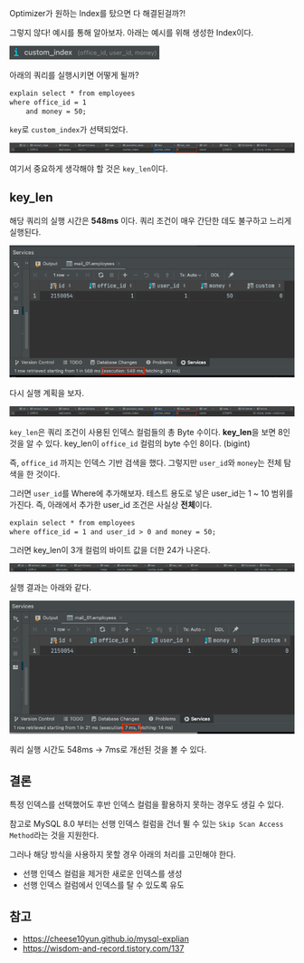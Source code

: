 Optimizer가 원하는 Index를 탔으면 다 해결된걸까?!

그렇지 않다! 예시를 통해 알아보자. 아래는 예시를 위해 생성한 Index이다.

![img.png](img.png)

아래의 쿼리를 실행시키면 어떻게 될까?

```mysql
explain select * from employees
where office_id = 1
    and money = 50;
```

`key`로 `custom_index`가 선택되었다.

![img_1.png](img_1.png)

여기서 중요하게 생각해야 할 것은 `key_len`이다.

## key_len

해당 쿼리의 실행 시간은 **548ms** 이다. 쿼리 조건이 매우 간단한 데도 불구하고 느리게 실행된다.

![img_2.png](img_2.png)

다시 실행 계획을 보자.

![img_1.png](img_1.png)

`key_len`은 쿼리 조건이 사용된 인덱스 컬럼들의 총 Byte 수이다. **key_len**을 보면 8인 것을 알 수 있다. key_len이 `office_id` 컬럼의 byte 수인 8이다. (bigint)

즉, `office_id` 까지는 인덱스 기반 검색을 했다. 그렇지만 `user_id`와 `money`는 전체 탐색을 한 것이다.


그러면 `user_id`를 Where에 추가해보자. 테스트 용도로 넣은 user_id는 1 ~ 10 범위를 가진다. 즉, 아래에서 추가한 user_id 조건은 사실상 **전체**이다.

```mysql
explain select * from employees
where office_id = 1 and user_id > 0 and money = 50;
```

그러면 key_len이 3개 컬럼의 바이트 값을 더한 24가 나온다.

![img_3.png](img_3.png)

실행 결과는 아래와 같다.

![img_4.png](img_4.png)

쿼리 실행 시간도 548ms -> 7ms로 개선된 것을 볼 수 있다.

## 결론

특정 인덱스를 선택했어도 후반 인덱스 컬럼을 활용하지 못하는 경우도 생길 수 있다.

참고로 MySQL 8.0 부터는 선행 인덱스 컬럼을 건너 뛸 수 있는  `Skip Scan Access Method`라는 것을 지원한다.

그러나 해당 방식을 사용하지 못할 경우 아래의 처리를 고민해야 한다.
- 선행 인덱스 컬럼을 제거한 새로운 인덱스를 생성
- 선행 인덱스 컬럼에서 인덱스를 탈 수 있도록 유도

## 참고

- https://cheese10yun.github.io/mysql-explian
- https://wisdom-and-record.tistory.com/137